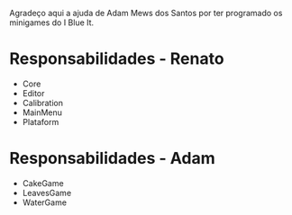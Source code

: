 Agradeço aqui a ajuda de Adam Mews dos Santos por ter programado os minigames do I Blue It.

# Responsabilidades - Renato
- Core
- Editor
- Calibration
- MainMenu
- Plataform

# Responsabilidades - Adam
- CakeGame
- LeavesGame
- WaterGame

